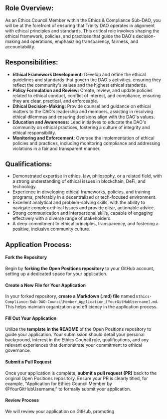 ## Role Overview:
As an Ethics Council Member within the Ethics & Compliance Sub-DAO, you will be at the forefront of ensuring that Trinity DAO operates in alignment with ethical principles and standards. This critical role involves shaping the ethical framework, policies, and practices that guide the DAO's decision-making and operations, emphasizing transparency, fairness, and accountability.

## Responsibilities:

- **Ethical Framework Development:** Develop and refine the ethical guidelines and standards that govern the DAO's activities, ensuring they reflect the community's values and the highest ethical standards.
- **Policy Formulation and Review:** Create, review, and update policies related to ethical conduct, conflict of interest, and compliance, ensuring they are clear, practical, and enforceable.
- **Ethical Decision-Making:** Provide counsel and guidance on ethical matters to the DAO's leadership and members, assisting in resolving ethical dilemmas and ensuring decisions align with the DAO's values.
- **Education and Awareness:** Lead initiatives to educate the DAO's community on ethical practices, fostering a culture of integrity and ethical responsibility.
- **Monitoring and Enforcement:** Oversee the implementation of ethical policies and practices, including monitoring compliance and addressing violations in a fair and transparent manner.

## Qualifications:

- Demonstrated expertise in ethics, law, philosophy, or a related field, with a strong understanding of ethical issues in blockchain, DeFi, and technology.
- Experience in developing ethical frameworks, policies, and training programs, preferably in a decentralized or tech-focused environment.
- Excellent analytical and problem-solving skills, with the ability to navigate complex ethical issues and provide clear, actionable advice.
- Strong communication and interpersonal skills, capable of engaging effectively with a diverse range of stakeholders.
- A deep commitment to ethical principles, transparency, and fostering a positive, inclusive community culture.

## Application Process:

#### Fork the Repository
Begin by **forking the Open Positions repository** to your GitHub account, setting up a dedicated space for your application.

#### Create a New File for Your Application
In your forked repository, **create a Markdown (.md) file** named `Ethics-Compliance-Sub-DAO-CouncilMember_Application_[YourGitHubUsername].md`. This helps maintain organization and efficiency in the application process.

#### Fill Out Your Application
Utilize the **template in the README** of the Open Positions repository to guide your application. Your submission should detail your personal background, interest in the Ethics Council role, qualifications, and any relevant experiences that demonstrate your commitment to ethical governance.

#### Submit a Pull Request
Once your application is complete, **submit a pull request (PR)** back to the original Open Positions repository. Ensure your PR is clearly titled, for example, "Application for Ethics Council Member by @YourGitHubUsername," to formally submit your application.

#### Review Process
We will review your application on GitHub, promoting
